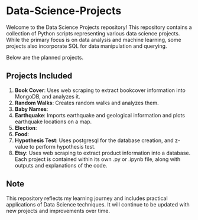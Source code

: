 # Data-Science-Projects
Welcome to the Data Science Projects repository! This repository contains a collection of Python scripts representing various data science projects. While the primary focus is on data analysis and machine learning, some projects also incorporate SQL for data manipulation and querying.

Below are the planned projects.
## **Projects Included**
1. **Book Cover**: Uses web scraping to extract bookcover information into MongoDB, and analyzes it.
2. **Random Walks**: Creates random walks and analyzes them.
3. **Baby Names**:
4. **Earthquake**: Imports earthquake and geological information and plots earthquake locations on a map.
5. **Election**:
6. **Food**:
7. **Hypothesis Test**: Uses postgresql for the database creation, and z-value to perform hypothesis test.
8. **Etsy**: Uses web scraping to extract product information into a database.
Each project is contained within its own .py or .ipynb file, along with outputs and explanations of the code.

## **Note**
This repository reflects my learning journey and includes practical applications of Data Science techniques. It will continue to be updated with new projects and improvements over time.
